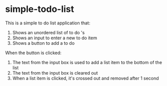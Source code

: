 # simple-todo-list

This is a simple to do list application that:

1. Shows an unordered list of to do 's
2. Shows an input to enter a new to do item
3. Shows a button to add a to do

When the button is clicked:

1. The text from the input box is used to add a list item to the bottom of the list
2. The text from the input box is cleared out
3. When a list item is clicked, it's crossed out and removed after 1 second
